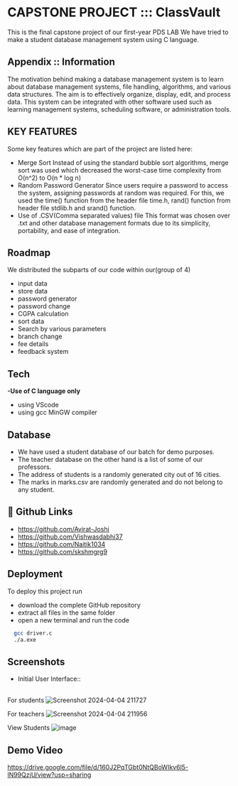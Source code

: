 # CAPSTONE PROJECT ::: ClassVault

This is the final capstone project of our first-year PDS LAB
We have tried to make a student database management system 
using C language.

## Appendix :: Information
The motivation behind making a database management system is to learn about database management systems, file handling, algorithms, and various data structures. 
The aim is to effectively organize, display, edit, and process data. 
This system can be integrated with other software used such as learning management systems, scheduling software, or administration tools.  

## KEY FEATURES
Some key features which are part of the project are listed here:
- Merge Sort
  Instead of using the standard bubble sort algorithms, merge sort was used which decreased the worst-case time complexity from O(n^2) to O(n * log n)
- Random Password Generator
  Since users require a password to access the system, assigning passwords at random was required. For this, we used the time() function from the header file time.h, rand() function from header file stdlib.h and srand() function.
- Use of .CSV(Comma separated values) file
  This format was chosen over .txt and other database management formats due to its simplicity, portability, and ease of integration.

## Roadmap
We distributed the subparts of our code within our(group of 4)
- input data
- store data
- password generator
- password change
- CGPA calculation
- sort data
- Search by various parameters
- branch change
- fee details
- feedback system

## Tech
**-Use of C language only**
- using VScode
- using gcc MinGW compiler

## Database
- We have used a student database of our batch for demo purposes.
- The teacher database on the other hand is a list of some of our professors.
- The address of students is a randomly generated city out of 16 cities.
- The marks in marks.csv are randomly generated and do not belong to any student.

## 🔗 Github Links
- https://github.com/Avirat-Joshi
- https://github.com/Vishwasdabhi37
- https://github.com/Naitik1034
- https://github.com/skshmgrg9

## Deployment

To deploy this project run
- download the complete GitHub repository
- extract all files in the same folder
- open a new terminal and run the code 

```bash
  gcc driver.c
  ./a.exe
```

## Screenshots

- Initial User Interface:: <br><br>

For students
  ![Screenshot 2024-04-04 211727](https://github.com/Avirat-Joshi/PDS_PROJECT/assets/157312327/a12f463e-6a79-4a43-a92f-6d94a33ab63a)

For teachers
  ![Screenshot 2024-04-04 211956](https://github.com/Avirat-Joshi/PDS_PROJECT/assets/157312327/f5fa847f-8908-47d9-ac50-8eee774eb1e6)

View Students
  ![image](https://github.com/Avirat-Joshi/PDS_PROJECT/assets/157312327/c1155a5b-bed8-4d6c-93db-dd0e41b8efbb)


## Demo Video

  https://drive.google.com/file/d/160J2PqTGbt0NtQBoWIkv6l5-lN99QzjU/view?usp=sharing


